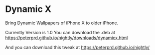 # Dynamic X
Bring Dynamic Wallpapers of iPhone X to older iPhone.

Currently Version is 1.0
You can download the .deb at https://peterprd.github.io/nightly/downloads/dynamicx.html

And you can download this tweak at https://peterprd.github.io/nightly/
